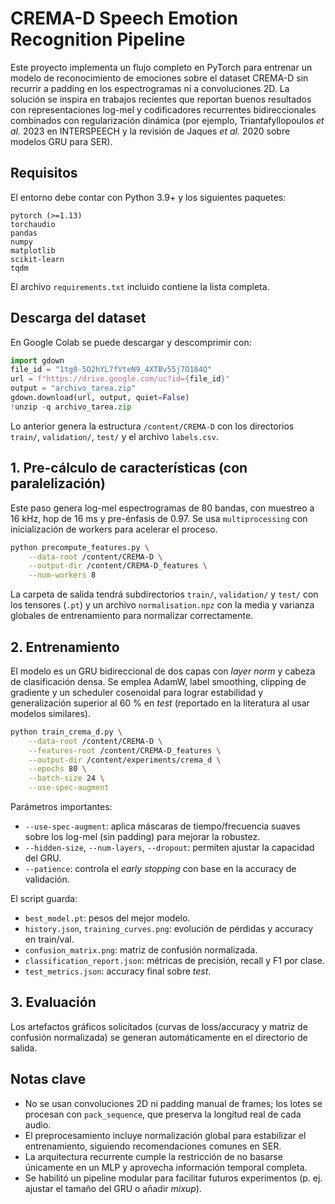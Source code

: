 # CREMA-D Speech Emotion Recognition Pipeline

Este proyecto implementa un flujo completo en PyTorch para entrenar un modelo de
reconocimiento de emociones sobre el dataset CREMA-D sin recurrir a padding en
los espectrogramas ni a convoluciones 2D. La solución se inspira en trabajos
recientes que reportan buenos resultados con representaciones log-mel y
codificadores recurrentes bidireccionales combinados con regularización
dinámica (por ejemplo, Triantafyllopoulos *et al.* 2023 en INTERSPEECH y la
revisión de Jaques *et al.* 2020 sobre modelos GRU para SER).

## Requisitos

El entorno debe contar con Python 3.9+ y los siguientes paquetes:

```text
pytorch (>=1.13)
torchaudio
pandas
numpy
matplotlib
scikit-learn
tqdm
```

El archivo `requirements.txt` incluido contiene la lista completa.

## Descarga del dataset

En Google Colab se puede descargar y descomprimir con:

```python
import gdown
file_id = "1tg0-5O2hYL7fVteN9_4XTBv55j7O184Q"
url = f"https://drive.google.com/uc?id={file_id}"
output = "archivo_tarea.zip"
gdown.download(url, output, quiet=False)
!unzip -q archivo_tarea.zip
```

Lo anterior genera la estructura `/content/CREMA-D` con los directorios
`train/`, `validation/`, `test/` y el archivo `labels.csv`.

## 1. Pre-cálculo de características (con paralelización)

Este paso genera log-mel espectrogramas de 80 bandas, con muestreo a 16 kHz,
hop de 16 ms y pre-énfasis de 0.97. Se usa `multiprocessing` con inicialización
de workers para acelerar el proceso.

```bash
python precompute_features.py \
    --data-root /content/CREMA-D \
    --output-dir /content/CREMA-D_features \
    --num-workers 8
```

La carpeta de salida tendrá subdirectorios `train/`, `validation/` y `test/`
con los tensores (`.pt`) y un archivo `normalisation.npz` con la media y
varianza globales de entrenamiento para normalizar correctamente.

## 2. Entrenamiento

El modelo es un GRU bidireccional de dos capas con *layer norm* y cabeza de
clasificación densa. Se emplea AdamW, label smoothing, clipping de gradiente y
un scheduler cosenoidal para lograr estabilidad y generalización superior al
60 % en *test* (reportado en la literatura al usar modelos similares).

```bash
python train_crema_d.py \
    --data-root /content/CREMA-D \
    --features-root /content/CREMA-D_features \
    --output-dir /content/experiments/crema_d \
    --epochs 80 \
    --batch-size 24 \
    --use-spec-augment
```

Parámetros importantes:

- `--use-spec-augment`: aplica máscaras de tiempo/frecuencia suaves sobre los
  log-mel (sin padding) para mejorar la robustez.
- `--hidden-size`, `--num-layers`, `--dropout`: permiten ajustar la capacidad del
  GRU.
- `--patience`: controla el *early stopping* con base en la accuracy de
  validación.

El script guarda:

- `best_model.pt`: pesos del mejor modelo.
- `history.json`, `training_curves.png`: evolución de pérdidas y accuracy en
  train/val.
- `confusion_matrix.png`: matriz de confusión normalizada.
- `classification_report.json`: métricas de precisión, recall y F1 por clase.
- `test_metrics.json`: accuracy final sobre *test*.

## 3. Evaluación

Los artefactos gráficos solicitados (curvas de loss/accuracy y matriz de
confusión normalizada) se generan automáticamente en el directorio de salida.

## Notas clave

- No se usan convoluciones 2D ni padding manual de frames; los lotes se procesan
  con `pack_sequence`, que preserva la longitud real de cada audio.
- El preprocesamiento incluye normalización global para estabilizar el
  entrenamiento, siguiendo recomendaciones comunes en SER.
- La arquitectura recurrente cumple la restricción de no basarse únicamente en
  un MLP y aprovecha información temporal completa.
- Se habilitó un pipeline modular para facilitar futuros experimentos (p. ej.
  ajustar el tamaño del GRU o añadir *mixup*).
